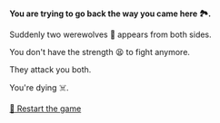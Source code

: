**You are trying to go back the way you came here 🏞️.**

Suddenly two werewolves 🐺 appears from both sides.

You don't have the strength 😫 to fight anymore.

They attack you both. 

You're dying ☠️.

[🔄 Restart the game](../../begin-journey.md) 